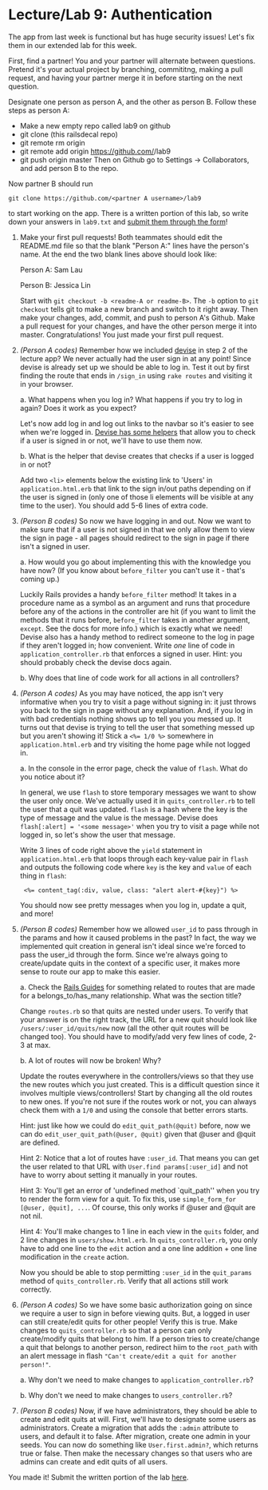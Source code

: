 Lecture/Lab 9: Authentication
=====

The app from last week is functional but has huge security issues! Let's fix
them in our extended lab for this week.

First, find a partner! You and your partner will alternate between questions.
Pretend it's your actual project by branching, commititng, making a pull
request, and having your partner merge it in before starting on the next
question.

Designate one person as person A, and the other as person B.
Follow these steps as person A:
- Make a new empty repo called lab9 on github
- git clone (this railsdecal repo)
- git remote rm origin
- git remote add origin https://github.com/<your username>/lab9
- git push origin master
Then on Github go to Settings -> Collaborators, and add
person B to the repo.

Now partner B should run

    git clone https://github.com/<partner A username>/lab9

to start working on the app. There is a written portion of this lab, so write
down your answers in ```lab9.txt``` and [submit them through the form](https://docs.google.com/forms/d/1wP6s8MEMzYgTYUKYeBcABGCi664EwrNLq763nCogTSg/viewform)!

1. Make your first pull requests! Both teammates should edit the README.md file
so that the blank "Person A:" lines have the person's name. At the end the two
blank lines above should look like:

    Person A: Sam Lau

    Person B: Jessica Lin

    Start with ```git checkout -b <readme-A or readme-B>```. The ```-b``` option
    to ```git checkout``` tells git to make a new branch and switch to it right
    away. Then make your changes, add, commit, and push to person A's Github.
    Make a pull request for your changes, and have the other person merge it
    into master. Congratulations! You just made your first pull request.

2. _(Person A codes)_ Remember how we included
[devise](https://github.com/plataformatec/devise) in step 2 of the lecture app?
We never actually had the user sign in at any point! Since devise is already set
up we should be able to log in. Test it out by first finding the route that ends
in ```/sign_in``` using ```rake routes``` and visiting it in your browser.

    a. What happens when you log in? What happens if you try to log in again? Does
    it work as you expect?

    Let's now add log in and log out links to the navbar so it's easier to see
    when we're logged in. [Devise has some helpers](https://github.com/plataformatec/devise#controller-filters-and-helpers) that allow you to check if a user is signed in or not, we'll
    have to use them now.

    b. What is the helper that devise creates that checks if a user is logged in
    or not?

    Add two ```<li>``` elements below the existing link to 'Users' in
    ```application.html.erb``` that link to the sign in/out paths depending on
    if the user is signed in (only one of those li elements will be visible at
    any time to the user). You should add 5-6 lines of extra code.

3. _(Person B codes)_ So now we have logging in and out. Now we want to make
sure that if a user is not signed in that we only allow them to view the sign in
page - all pages should redirect to the sign in page if there isn't a signed in
user.

    a. How would you go about implementing this with the knowledge you have now?
    (If you know about ```before_filter``` you can't use it - that's coming up.)

    Luckily Rails provides a handy ```before_filter``` method! It takes in a
    procedure name as a symbol as an argument and runs that procedure before any
    of the actions in the controller are hit (if you want to limit the methods
    that it runs before, ```before_filter``` takes in another argument, ```except```.
    See the docs for more info.) which is exactly what we need! Devise also has
    a handy method to redirect someone to the log in page if they aren't logged
    in; how convenient. Write _one_ line of code in ```application_controller.rb```
    that enforces a signed in user. Hint: you should probably check the devise
    docs again.

    b. Why does that line of code work for all actions in all controllers?

4. _(Person A codes)_ As you may have noticed, the app isn't very informative
when you try to visit a page without signing in: it just throws you back to the
sign in page without any explanation. And, if you log in with bad credentials
nothing shows up to tell you you messed up. It turns out that devise is trying
to tell the user that something messed up but you aren't showing it! Stick a
```<%= 1/0 %>``` somewhere in ```application.html.erb``` and try visiting the
home page while not logged in.

    a. In the console in the error page, check the value of ```flash```. What do
    you notice about it?

    In general, we use ```flash``` to store temporary messages we want to show
    the user only once. We've actually used it in ```quits_controller.rb``` to
    tell the user that a quit was updated. ```flash``` is a hash where the key
    is the type of message and the value is the message. Devise does
    ```flash[:alert] = '<some message>'``` when you try to visit a page while
    not logged in, so let's show the user that message.

    Write 3 lines of code right above the ```yield``` statement in ```application.html.erb```
    that loops through each key-value pair in ```flash``` and outputs the
    following code where ```key``` is the key and ```value``` of each thing in ```flash```:

        <%= content_tag(:div, value, class: "alert alert-#{key}") %>

    You should now see pretty messages when you log in, update a quit, and more!

5. _(Person B codes)_ Remember how we allowed ```user_id``` to pass through in
the params and how it caused problems in the past? In fact, the way we
implemented quit creation in general isn't ideal since we're forced to pass the
user_id through the form. Since we're always going to create/update quits in the
context of a specific user, it makes more sense to route our app to make this
easier.

    a. Check the [Rails Guides](http://guides.rubyonrails.org/routing.html) for
    something related to routes that are made for a belongs_to/has_many
    relationship. What was the section title?

    Change ```routes.rb``` so that quits are nested under users. To verify that
    your answer is on the right track, the URL for a new quit should look like
    ```/users/:user_id/quits/new``` now (all the other quit routes will be
    changed too). You should have to modify/add very few lines of code, 2-3 at
    max.

    b. A lot of routes will now be broken! Why?

    Update the routes everywhere in the controllers/views so that they use the
    new routes which you just created. This is a difficult question since it
    involves multiple views/controllers! Start by changing all the old routes to
    new ones. If you're not sure if the routes work or not, you can always check
    them with a ```1/0``` and using the console that better errors starts.

    Hint: just like how we could do ```edit_quit_path(@quit)``` before,
    now we can do ```edit_user_quit_path(@user, @quit)``` given that @user
    and @quit are defined.

    Hint 2: Notice that a lot of routes have ```:user_id```. That means you can
    get the user related to that URL with ```User.find params[:user_id]``` and
    not have to worry about setting it manually in your routes.

    Hint 3: You'll get an error of 'undefined method `quit_path'' when you try
    to render the form view for a quit. To fix this, use ```simple_form_for [@user, @quit], ...```.
    Of course, this only works if @user and @quit are not nil.

    Hint 4: You'll make changes to 1 line in each view in the ```quits```
    folder, and 2 line changes in ```users/show.html.erb```. In
    ```quits_controller.rb```, you only have to add one line to the
    ```edit``` action and a one line addition + one line modification in the
    ```create``` action.

    Now you should be able to stop permitting ```:user_id``` in the ```quit_params```
    method of ```quits_controller.rb```. Verify that all actions still work
    correctly.


6. _(Person A codes)_ So we have some basic authorization going on since we
require a user to sign in before viewing quits. But, a logged in user can still
create/edit quits for other people! Verify this is true. Make changes to
```quits_controller.rb``` so that a person can only create/modify quits that
belong to him. If a person tries to create/change a quit that belongs to another
person, redirect hiim to the ```root_path``` with an alert message in flash
```"Can't create/edit a quit for another person!"```.

    a. Why don't we need to make changes to ```application_controller.rb```?

    b. Why don't we need to make changes to ```users_controller.rb```?

7. _(Person B codes)_ Now, if we have administrators, they should be able to
create and edit quits at will. First, we'll have to designate some users as
administrators. Create a migration that adds the ```:admin``` attribute to
users, and default it to false. After migration, create one admin in your seeds.
You can now do something like ```User.first.admin?```, which returns true or
false. Then make the necessary changes so that users who are admins can create
and edit quits of all users.

You made it! Submit the written portion of the lab [here](https://docs.google.com/forms/d/1wP6s8MEMzYgTYUKYeBcABGCi664EwrNLq763nCogTSg/viewform).
